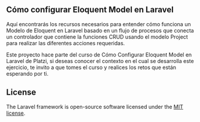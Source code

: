 ## Cómo configurar Eloquent Model en Laravel

Aquí encontrarás los recursos necesarios para entender cómo funciona un Modelo de Eloquent en Laravel basado en un flujo de procesos que conecta un controlador que contiene la funciones CRUD usando el modelo Project para realizar las diferentes acciones requeridas.

Este proyecto hace parte del curso de Cómo Configurar Eloquent Model en Laravel de Platzi, si deseas conocer el contexto en el cual se desarrolla este ejercicio, te invito a que tomes el curso y realices los retos que están esperando por ti.

## License

The Laravel framework is open-source software licensed under the [MIT license](https://opensource.org/licenses/MIT).
